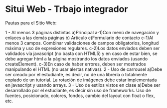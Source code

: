 # Situi Web - Trbajo integrador 

Pautas para el Sitio Web:

1 - Al menos 3 páginas distintas
    a)Principal
      a-1)Con menú de navegación y enlaces a las demás páginas
    b) Artículo
    c)Formulario de contacto
      c-1)Al menos 3 campos. Combinar validaciones de campos obligatorios, longitud máxima y uso de expresiones regulares.
      c-2)Los datos enviados deben ser validados vía javascript (no basta con HTML5) y en caso de estar bien, se debe agregar html a la página mostrando los datos enviados (usando createElement).
      c-3)En caso de haber errores, deben ser mostrados manipulando el HTML (no usar alertas nativas).
2 - Uso de carrousel
    a)Debe ser creado por el estudiante, es decir, no de una librería o totalmente copiado de un tutorial. La rotación de imágenes debe estar implementada en javascript y usando arrays.
3 - Uso de estilos vistos en clase
    a)Debe ser desarrollado por el estudiante, es decir sin uso de frameworks. Uso de fuentes, posicionado, colores, fondos, cambio del layout con float o flex, etc.